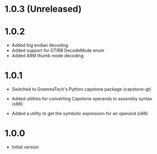# 1.0.3 (Unreleased)

# 1.0.2

* Added big endian decoding
* Added support for GTIRB DecodeMode enum
* Added ARM thumb mode decoding

# 1.0.1

* Switched to GrammaTech's Python capstone package (capstone-gt)

* Added utilities for converting Capstone operands to assembly syntax (x86)
* Added a utility to get the symbolic expression for an operand (x86)

# 1.0.0

* Initial version
